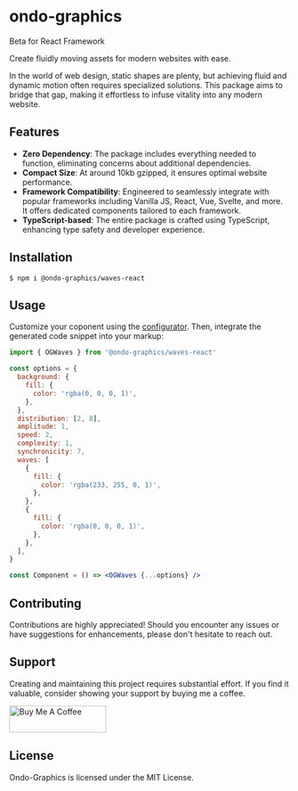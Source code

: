 # ondo-graphics

Beta for React Framework

Create fluidly moving assets for modern websites with ease.

In the world of web design, static shapes are plenty, but achieving fluid and dynamic motion often requires specialized solutions. This package aims to bridge that gap, making it effortless to infuse vitality into any modern website.

## Features

- **Zero Dependency**: The package includes everything needed to function, eliminating concerns about additional dependencies.
- **Compact Size**: At around 10kb gzipped, it ensures optimal website performance.
- **Framework Compatibility**: Engineered to seamlessly integrate with popular frameworks including Vanilla JS, React, Vue, Svelte, and more. It offers dedicated components tailored to each framework.
- **TypeScript-based**: The entire package is crafted using TypeScript, enhancing type safety and developer experience.

## Installation

```shell
$ npm i @ondo-graphics/waves-react
```

## Usage

Customize your coponent using the [configurator](https://www.ondo.graphics/). Then, integrate the generated code snippet into your markup:

```jsx
import { OGWaves } from '@ondo-graphics/waves-react'

const options = {
  background: {
    fill: {
      color: 'rgba(0, 0, 0, 1)',
    },
  },
  distribution: [2, 8],
  amplitude: 1,
  speed: 2,
  complexity: 1,
  synchronicity: 7,
  waves: [
    {
      fill: {
        color: 'rgba(233, 255, 0, 1)',
      },
    },
    {
      fill: {
        color: 'rgba(0, 0, 0, 1)',
      },
    },
  ],
}

const Component = () => <OGWaves {...options} />
```

## Contributing

Contributions are highly appreciated! Should you encounter any issues or have suggestions for enhancements, please don't hesitate to reach out.

## Support

Creating and maintaining this project requires substantial effort. If you find it valuable, consider showing your support by buying me a coffee.

[<a href="https://www.buymeacoffee.com/bajcarmx" target="_blank"><img src="https://cdn.buymeacoffee.com/buttons/v2/default-yellow.png" alt="Buy Me A Coffee" height="48" width="174"></a>](https://www.buymeacoffee.com/bajcarmx)

## License

Ondo-Graphics is licensed under the MIT License.
